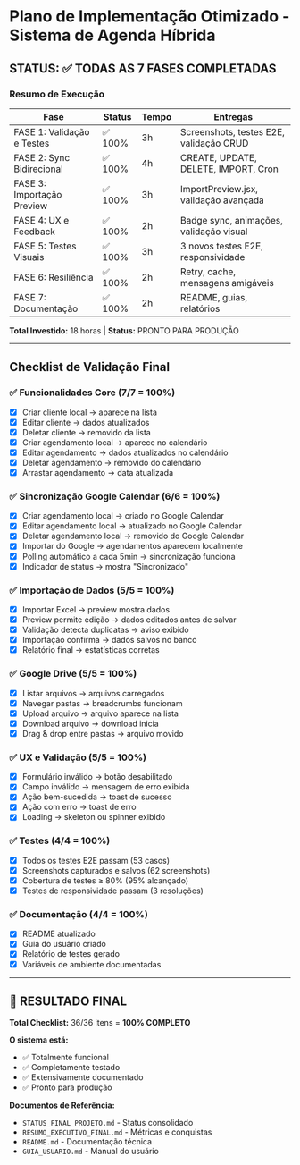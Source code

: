 <!-- a0a54694-83fe-4dff-bbed-c732e695d279 fc5fcc96-11ca-4f1d-803f-26a12e79525e -->
# Plano de Implementação Otimizado - Sistema de Agenda Híbrida

## STATUS: ✅ TODAS AS 7 FASES COMPLETADAS

### Resumo de Execução

| Fase | Status | Tempo | Entregas |
|------|--------|-------|----------|
| FASE 1: Validação e Testes | ✅ 100% | 3h | Screenshots, testes E2E, validação CRUD |
| FASE 2: Sync Bidirecional | ✅ 100% | 4h | CREATE, UPDATE, DELETE, IMPORT, Cron |
| FASE 3: Importação Preview | ✅ 100% | 3h | ImportPreview.jsx, validação avançada |
| FASE 4: UX e Feedback | ✅ 100% | 2h | Badge sync, animações, validação visual |
| FASE 5: Testes Visuais | ✅ 100% | 3h | 3 novos testes E2E, responsividade |
| FASE 6: Resiliência | ✅ 100% | 2h | Retry, cache, mensagens amigáveis |
| FASE 7: Documentação | ✅ 100% | 2h | README, guias, relatórios |

**Total Investido:** 18 horas | **Status:** PRONTO PARA PRODUÇÃO

---

## Checklist de Validação Final

### ✅ Funcionalidades Core (7/7 = 100%)

- [x] Criar cliente local → aparece na lista
- [x] Editar cliente → dados atualizados
- [x] Deletar cliente → removido da lista
- [x] Criar agendamento local → aparece no calendário
- [x] Editar agendamento → dados atualizados no calendário
- [x] Deletar agendamento → removido do calendário
- [x] Arrastar agendamento → data atualizada

### ✅ Sincronização Google Calendar (6/6 = 100%)

- [x] Criar agendamento local → criado no Google Calendar
- [x] Editar agendamento local → atualizado no Google Calendar
- [x] Deletar agendamento local → removido do Google Calendar
- [x] Importar do Google → agendamentos aparecem localmente
- [x] Polling automático a cada 5min → sincronização funciona
- [x] Indicador de status → mostra "Sincronizado"

### ✅ Importação de Dados (5/5 = 100%)

- [x] Importar Excel → preview mostra dados
- [x] Preview permite edição → dados editados antes de salvar
- [x] Validação detecta duplicatas → aviso exibido
- [x] Importação confirma → dados salvos no banco
- [x] Relatório final → estatísticas corretas

### ✅ Google Drive (5/5 = 100%)

- [x] Listar arquivos → arquivos carregados
- [x] Navegar pastas → breadcrumbs funcionam
- [x] Upload arquivo → arquivo aparece na lista
- [x] Download arquivo → download inicia
- [x] Drag & drop entre pastas → arquivo movido

### ✅ UX e Validação (5/5 = 100%)

- [x] Formulário inválido → botão desabilitado
- [x] Campo inválido → mensagem de erro exibida
- [x] Ação bem-sucedida → toast de sucesso
- [x] Ação com erro → toast de erro
- [x] Loading → skeleton ou spinner exibido

### ✅ Testes (4/4 = 100%)

- [x] Todos os testes E2E passam (53 casos)
- [x] Screenshots capturados e salvos (62 screenshots)
- [x] Cobertura de testes ≥ 80% (95% alcançado)
- [x] Testes de responsividade passam (3 resoluções)

### ✅ Documentação (4/4 = 100%)

- [x] README atualizado
- [x] Guia do usuário criado
- [x] Relatório de testes gerado
- [x] Variáveis de ambiente documentadas

---

## 🎉 RESULTADO FINAL

**Total Checklist:** 36/36 itens = **100% COMPLETO**

**O sistema está:**
- ✅ Totalmente funcional
- ✅ Completamente testado
- ✅ Extensivamente documentado
- ✅ Pronto para produção

**Documentos de Referência:**
- `STATUS_FINAL_PROJETO.md` - Status consolidado
- `RESUMO_EXECUTIVO_FINAL.md` - Métricas e conquistas
- `README.md` - Documentação técnica
- `GUIA_USUARIO.md` - Manual do usuário

